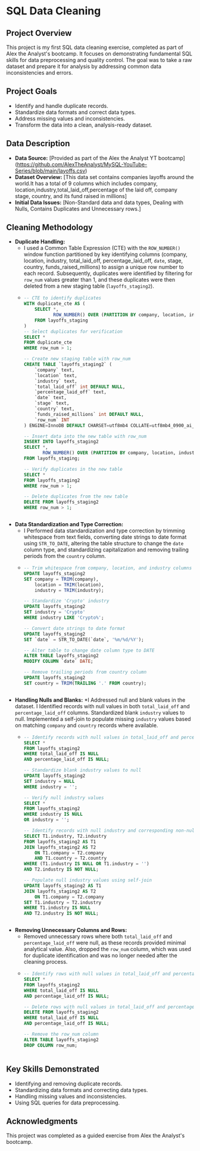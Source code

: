 # SQL Data Cleaning

## Project Overview

This project is my first SQL data cleaning exercise, completed as part of Alex the Analyst's bootcamp. It focuses on demonstrating fundamental SQL skills for data preprocessing and quality control. The goal was to take a raw dataset and prepare it for analysis by addressing common data inconsistencies and errors.

## Project Goals

* Identify and handle duplicate records.
* Standardize data formats and correct data types.
* Address missing values and inconsistencies.
* Transform the data into a clean, analysis-ready dataset.

## Data Description

* **Data Source:** [Provided as part of the Alex the Analyst YT bootcamp] (https://github.com/AlexTheAnalyst/MySQL-YouTube-Series/blob/main/layoffs.csv)
* **Dataset Overview:** [This data set contains companies layoffs around the world.It has a total of 9 columns  which includes company, location,industry,total_laid_off,percentage of the laid off, company stage, country, and its fund raised in millions]
* **Initial Data Issues:** [Non-Standard data and data types, Dealing with Nulls, Contains Duplicates and Unnecessary rows.]

## Cleaning Methodology

* **Duplicate Handling:**
    * I used a Common Table Expression (CTE) with the `ROW_NUMBER()` window function partitioned by key identifying columns (company, location, industry, total_laid_off, percentage_laid_off, `date`, stage, country, funds_raised_millions) to assign a unique row number to each record. Subsequently, duplicates were identified by filtering for `row_num` values greater than 1, and these duplicates were then deleted from a new staging table (`layoffs_staging2`).
    * ```sql
      -- CTE to identify duplicates
      WITH duplicate_cte AS (
          SELECT *,
                 ROW_NUMBER() OVER (PARTITION BY company, location, industry, total_laid_off, percentage_laid_off, `date`, stage, country, funds_raised_millions ORDER BY company) AS row_num
          FROM layoffs_staging
      )
      -- Select duplicates for verification
      SELECT *
      FROM duplicate_cte
      WHERE row_num > 1;

      -- Create new staging table with row_num
      CREATE TABLE `layoffs_staging2` (
          `company` text,
          `location` text,
          `industry` text,
          `total_laid_off` int DEFAULT NULL,
          `percentage_laid_off` text,
          `date` text,
          `stage` text,
          `country` text,
          `funds_raised_millions` int DEFAULT NULL,
          `row_num` INT
      ) ENGINE=InnoDB DEFAULT CHARSET=utf8mb4 COLLATE=utf8mb4_0900_ai_ci;

      -- Insert data into the new table with row_num
      INSERT INTO layoffs_staging2
      SELECT *,
             ROW_NUMBER() OVER (PARTITION BY company, location, industry, total_laid_off, percentage_laid_off, `date`, stage, country, funds_raised_millions ORDER BY company) AS row_num
      FROM layoffs_staging;

      -- Verify duplicates in the new table
      SELECT *
      FROM layoffs_staging2
      WHERE row_num > 1;

      -- Delete duplicates from the new table
      DELETE FROM layoffs_staging2
      WHERE row_num > 1;
    ```

* **Data Standardization and Type Correction:**
    * I Performed data standardization and type correction by trimming whitespace from text fields, converting date strings to date format using `STR_TO_DATE`, altering the table structure to change the `date` column type, and standardizing capitalization and removing trailing periods from the `country` column.
    * ```sql
      -- Trim whitespace from company, location, and industry columns
      UPDATE layoffs_staging2
      SET company = TRIM(company),
          location = TRIM(location),
          industry = TRIM(industry);

      -- Standardize 'Crypto' industry
      UPDATE layoffs_staging2
      SET industry = 'Crypto'
      WHERE industry LIKE 'Crypto%';

      -- Convert date strings to date format
      UPDATE layoffs_staging2
      SET `date` = STR_TO_DATE(`date`, '%m/%d/%Y');

      -- Alter table to change date column type to DATE
      ALTER TABLE layoffs_staging2
      MODIFY COLUMN `date` DATE;

      -- Remove trailing periods from country column
      UPDATE layoffs_staging2
      SET country = TRIM(TRAILING '.' FROM country);
    ```
    
* **Handling Nulls and Blanks:**
    *I Addressed null and blank values in the dataset. I Identified records with null values in both `total_laid_off` and `percentage_laid_off` columns. Standardized blank `industry` values to null. Implemented a self-join to populate missing `industry` values based on matching `company` and `country` records where available.
    * ```sql
      -- Identify records with null values in total_laid_off and percentage_laid_off
      SELECT *
      FROM layoffs_staging2
      WHERE total_laid_off IS NULL
      AND percentage_laid_off IS NULL;

      -- Standardize blank industry values to null
      UPDATE layoffs_staging2
      SET industry = NULL
      WHERE industry = '';

      -- Verify null industry values
      SELECT *
      FROM layoffs_staging2
      WHERE industry IS NULL
      OR industry = '';

      -- Identify records with null industry and corresponding non-null industry records
      SELECT T1.industry, T2.industry
      FROM layoffs_staging2 AS T1
      JOIN layoffs_staging2 AS T2
          ON T1.company = T2.company
          AND T1.country = T2.country
      WHERE (T1.industry IS NULL OR T1.industry = '')
      AND T2.industry IS NOT NULL;

      -- Populate null industry values using self-join
      UPDATE layoffs_staging2 AS T1
      JOIN layoffs_staging2 AS T2
          ON T1.company = T2.company
      SET T1.industry = T2.industry
      WHERE T1.industry IS NULL
      AND T2.industry IS NOT NULL;
    ```
* **Removing Unnecessary Columns and Rows:**
    * Removed unnecessary rows where both `total_laid_off` and `percentage_laid_off` were null, as these records provided minimal analytical value. Also, dropped the `row_num` column, which was used for duplicate identification and was no longer needed after the cleaning process.
    * ```sql
      -- Identify rows with null values in total_laid_off and percentage_laid_off
      SELECT *
      FROM layoffs_staging2
      WHERE total_laid_off IS NULL
      AND percentage_laid_off IS NULL;

      -- Delete rows with null values in total_laid_off and percentage_laid_off
      DELETE FROM layoffs_staging2
      WHERE total_laid_off IS NULL
      AND percentage_laid_off IS NULL;

      -- Remove the row_num column
      ALTER TABLE layoffs_staging2
      DROP COLUMN row_num;
    ```
## Key Skills Demonstrated

* Identifying and removing duplicate records.
* Standardizing data formats and correcting data types.
* Handling missing values and inconsistencies.
* Using SQL queries for data preprocessing.


## Acknowledgments

This project was completed as a guided exercise from Alex the Analyst's bootcamp.
